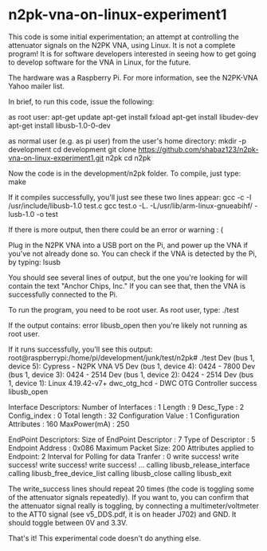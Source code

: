 n2pk-vna-on-linux-experiment1
=============================

This code is some initial experimentation; an attempt at controlling the attenuator signals on the
N2PK VNA, using Linux. It is not a complete program! It is for software developers interested in seeing 
how to get going to develop software for the VNA in Linux, for the future.

The hardware was a Raspberry Pi.
For more information, see the N2PK-VNA Yahoo mailer list.

In brief, to run this code, issue the following:

as root user:
apt-get update
apt-get install fxload
apt-get install libudev-dev
apt-get install libusb-1.0-0-dev

as normal user (e.g. as pi user) from the user's home directory:
mkdir -p development
cd development
git clone https://github.com/shabaz123/n2pk-vna-on-linux-experiment1.git n2pk
cd n2pk

Now the code is in the development/n2pk folder. To compile, just type:
make

If it compiles successfully, you'll just see these two lines appear:
gcc -c -I /usr/include/libusb-1.0 test.c
gcc test.o -L. -L/usr/lib/arm-linux-gnueabihf/ -lusb-1.0 -o test

If there is more output, then there could be an error or warning : (

Plug in the N2PK VNA into a USB port on the Pi, and power up the VNA if you've not already done so.
You can check if the VNA is detected by the Pi, by typing:
lsusb

You should see several lines of output, but the one you're looking for will contain the text
"Anchor Chips, Inc."
If you can see that, then the VNA is successfully connected to the Pi.

To run the program, you need to be root user. As root user, type:
./test

If the output contains:
error libusb_open 
then you're likely not running as root user.

If it runs successfully, you'll see this output:
root@raspberrypi:/home/pi/development/junk/test/n2pk# ./test
Dev (bus 1, device 5): Cypress - N2PK VNA V5
Dev (bus 1, device 4): 0424 - 7800
Dev (bus 1, device 3): 0424 - 2514
Dev (bus 1, device 2): 0424 - 2514
Dev (bus 1, device 1): Linux 4.19.42-v7+ dwc_otg_hcd - DWC OTG Controller
success libusb_open

Interface Descriptors: 
        Number of Interfaces : 1
        Length : 9
        Desc_Type : 2
        Config_index : 0
        Total length : 32
        Configuration Value  : 1
        Configuration Attributes : 160
        MaxPower(mA) : 250

EndPoint Descriptors: 
        Size of EndPoint Descriptor : 7
        Type of Descriptor : 5
        Endpoint Address : 0x086
        Maximum Packet Size: 200
        Attributes applied to Endpoint: 2
        Interval for Polling for data Tranfer : 0
write success!
write success!
write success!
write success!
...
calling libusb_release_interface
calling libusb_free_device_list
calling libusb_close
calling libusb_exit

The write_success lines should repeat 20 times (the code is toggling some of the attenuator signals repeatedly).
If you want to, you can confirm that the attenuator signal really is toggling, by connecting a multimeter/voltmeter
to the ATT0 signal (see v5_DDS.pdf, it is on header J702) and GND. It should toggle between 0V and 3.3V.

That's it! This experimental code doesn't do anything else. 

